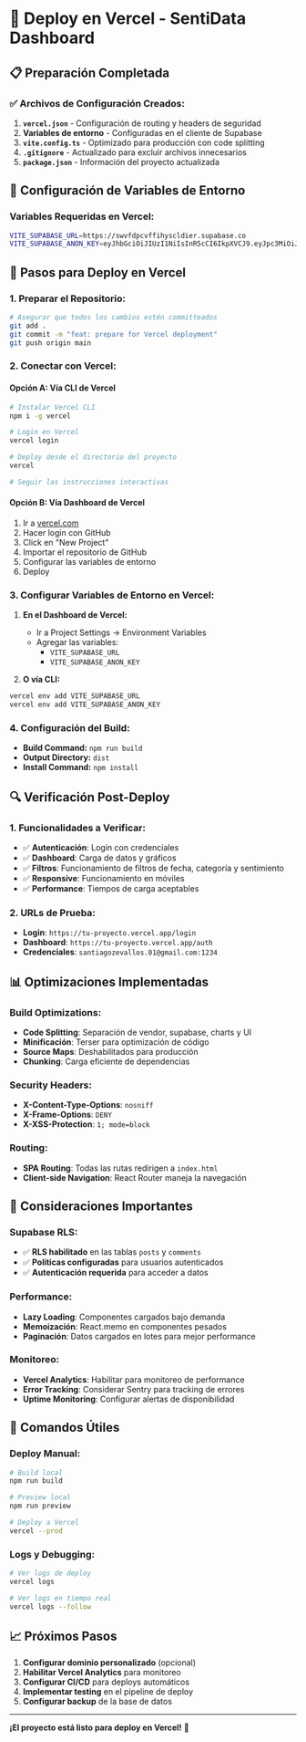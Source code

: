 # 🚀 Deploy en Vercel - SentiData Dashboard

## 📋 Preparación Completada

### ✅ **Archivos de Configuración Creados:**

1. **`vercel.json`** - Configuración de routing y headers de seguridad
2. **Variables de entorno** - Configuradas en el cliente de Supabase
3. **`vite.config.ts`** - Optimizado para producción con code splitting
4. **`.gitignore`** - Actualizado para excluir archivos innecesarios
5. **`package.json`** - Información del proyecto actualizada

## 🔧 Configuración de Variables de Entorno

### **Variables Requeridas en Vercel:**

```bash
VITE_SUPABASE_URL=https://swvfdpcvffihyscldier.supabase.co
VITE_SUPABASE_ANON_KEY=eyJhbGciOiJIUzI1NiIsInR5cCI6IkpXVCJ9.eyJpc3MiOiJzdXBhYmFzZSIsInJlZiI6InN3dmZkcGN2ZmZpaHlzY2xkaWVyIiwicm9sZSI6ImFub24iLCJpYXQiOjE3NTU2NTEyMTIsImV4cCI6MjA3MTIyNzIxMn0.pZFYkfoUjauNjMSED5h7u-VuCYx21PgsMhc6DLI4Z4k
```

## 🚀 Pasos para Deploy en Vercel

### **1. Preparar el Repositorio:**
```bash
# Asegurar que todos los cambios estén committeados
git add .
git commit -m "feat: prepare for Vercel deployment"
git push origin main
```

### **2. Conectar con Vercel:**

#### **Opción A: Vía CLI de Vercel**
```bash
# Instalar Vercel CLI
npm i -g vercel

# Login en Vercel
vercel login

# Deploy desde el directorio del proyecto
vercel

# Seguir las instrucciones interactivas
```

#### **Opción B: Vía Dashboard de Vercel**
1. Ir a [vercel.com](https://vercel.com)
2. Hacer login con GitHub
3. Click en "New Project"
4. Importar el repositorio de GitHub
5. Configurar las variables de entorno
6. Deploy

### **3. Configurar Variables de Entorno en Vercel:**

1. **En el Dashboard de Vercel:**
   - Ir a Project Settings → Environment Variables
   - Agregar las variables:
     - `VITE_SUPABASE_URL`
     - `VITE_SUPABASE_ANON_KEY`

2. **O vía CLI:**
```bash
vercel env add VITE_SUPABASE_URL
vercel env add VITE_SUPABASE_ANON_KEY
```

### **4. Configuración del Build:**

- **Build Command:** `npm run build`
- **Output Directory:** `dist`
- **Install Command:** `npm install`

## 🔍 Verificación Post-Deploy

### **1. Funcionalidades a Verificar:**
- ✅ **Autenticación**: Login con credenciales
- ✅ **Dashboard**: Carga de datos y gráficos
- ✅ **Filtros**: Funcionamiento de filtros de fecha, categoría y sentimiento
- ✅ **Responsive**: Funcionamiento en móviles
- ✅ **Performance**: Tiempos de carga aceptables

### **2. URLs de Prueba:**
- **Login**: `https://tu-proyecto.vercel.app/login`
- **Dashboard**: `https://tu-proyecto.vercel.app/auth`
- **Credenciales**: `santiagozevallos.01@gmail.com:1234`

## 📊 Optimizaciones Implementadas

### **Build Optimizations:**
- **Code Splitting**: Separación de vendor, supabase, charts y UI
- **Minificación**: Terser para optimización de código
- **Source Maps**: Deshabilitados para producción
- **Chunking**: Carga eficiente de dependencias

### **Security Headers:**
- **X-Content-Type-Options**: `nosniff`
- **X-Frame-Options**: `DENY`
- **X-XSS-Protection**: `1; mode=block`

### **Routing:**
- **SPA Routing**: Todas las rutas redirigen a `index.html`
- **Client-side Navigation**: React Router maneja la navegación

## 🚨 Consideraciones Importantes

### **Supabase RLS:**
- ✅ **RLS habilitado** en las tablas `posts` y `comments`
- ✅ **Políticas configuradas** para usuarios autenticados
- ✅ **Autenticación requerida** para acceder a datos

### **Performance:**
- **Lazy Loading**: Componentes cargados bajo demanda
- **Memoización**: React.memo en componentes pesados
- **Paginación**: Datos cargados en lotes para mejor performance

### **Monitoreo:**
- **Vercel Analytics**: Habilitar para monitoreo de performance
- **Error Tracking**: Considerar Sentry para tracking de errores
- **Uptime Monitoring**: Configurar alertas de disponibilidad

## 🔄 Comandos Útiles

### **Deploy Manual:**
```bash
# Build local
npm run build

# Preview local
npm run preview

# Deploy a Vercel
vercel --prod
```

### **Logs y Debugging:**
```bash
# Ver logs de deploy
vercel logs

# Ver logs en tiempo real
vercel logs --follow
```

## 📈 Próximos Pasos

1. **Configurar dominio personalizado** (opcional)
2. **Habilitar Vercel Analytics** para monitoreo
3. **Configurar CI/CD** para deploys automáticos
4. **Implementar testing** en el pipeline de deploy
5. **Configurar backup** de la base de datos

---

**¡El proyecto está listo para deploy en Vercel!** 🚀
